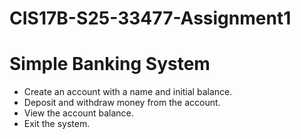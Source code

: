 # CIS17B-S25-33477-Assignment1
# Simple Banking System

* Create an account with a name and initial balance.
* Deposit and withdraw money from the account.
* View the account balance.
* Exit the system.
